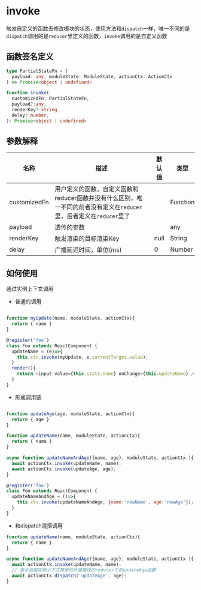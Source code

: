 # invoke
触发自定义的函数去修改模块的状态，使用方法和`dispatch`一样，唯一不同的是`dispatch`调用的是`reducer`里定义的函数，`invoke`调用的是自定义函数

## 函数签名定义
```ts
type PartialStateFn = (
  payload: any, moduleState: ModuleState, actionCtx: ActionCtx
) => Promise<object | undefined>

function invoke(
  customizedFn: PartialStateFn,
  payload?:any, 
  renderKey?:string
  delay?:number, 
): Promise<object | undefined>
```

## 参数解释
名称 | <div style="width:250px;">描述</div> |  默认值  | 类型 
-|-|-|-  
customizedFn | 用户定义的函数，自定义函数和reducer函数并没有什么区别，唯一不同的前者没有定义在`reducer`里，后者定义在`reducer`里了 | | Function
payload | 透传的参数 | | any
renderKey | 触发渲染的目标渲染Key | null | String
delay | 广播延迟时间，单位(ms) | 0 | Number

## 如何使用
通过实例上下文调用
- 普通的调用
```js

function myUpdate(name, moduleState, actionCtx){
  return { name }
}

@register('foo')
class Foo extends ReactComponent {
  updateName = (e)=>{
    this.ctx.invoke(myUpdate, e.currentTarget.value);
  }
  render(){
    return <input value={this.state.name} onChange={this.updateName} />;
  }
}
```
- 形成调用链
```js

function updateAge(age, moduleState, actionCtx){
  return { age }
}

function updateName(name, moduleState, actionCtx){
  return { name }
}

async function updateNameAndAge({name, age}, moduleState, actionCtx ){
  await actionCtx.invoke(updateName, name);
  await actionCtx.invoke(updateAge, age);
}

@register('foo')
class Foo extends ReactComponent {
  updateNameAndAge = ()=>{
    this.ctx.invoke(updateNameAndAge, {name:'newName', age:'newAge'});
  }
}
```
- 和dispatch混搭调用
```js
function updateName(name, moduleState, actionCtx){
  return { name }
}

async function updateNameAndAge({name, age}, moduleState, actionCtx ){
  await actionCtx.invoke(updateName, name);
  // 表示调用实例上下文携带的所属模块的reducer下的updateAge函数
  await actionCtx.dispatch('updateAge', age);
}

```